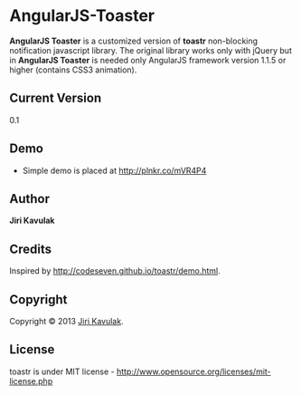 AngularJS-Toaster
=================

**AngularJS Toaster** is a customized version of **toastr** non-blocking notification javascript library. The original library works only with jQuery but in **AngularJS Toaster** is needed only AngularJS framework version 1.1.5 or higher
(contains CSS3 animation).

## Current Version
0.1

## Demo
- Simple demo is placed at http://plnkr.co/mVR4P4

## Author
**Jiri Kavulak**

## Credits
Inspired by http://codeseven.github.io/toastr/demo.html.

## Copyright
Copyright © 2013 [Jiri Kavulak](https://twitter.com/jirikavi).

## License 
toastr is under MIT license - http://www.opensource.org/licenses/mit-license.php

